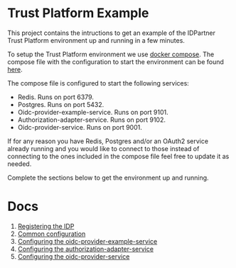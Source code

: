 # Trust Platform Example
This project contains the intructions to get an example of the IDPartner Trust Platform environment up and running in a few minutes.

To setup the Trust Platform environment we use [docker compose](https://docs.docker.com/compose/). The compose file with the configuration to start the environment can be found [here](docker-compose.yml).

The compose file is configured to start the following services:
- Redis. Runs on port 6379.
- Postgres. Runs on port 5432.
- Oidc-provider-example-service. Runs on port 9101.
- Authorization-adapter-service. Runs on port 9102.
- Oidc-provider-service. Runs on port 9001.

If for any reason you have Redis, Postgres and/or an OAuth2 service already running and you would like to connect to those instead of connecting to the ones included in the compose file feel free to update it as needed.

Complete the sections below to get the environment up and running.

# Docs
1. [Registering the IDP](#registering-idps.md)
1. [Common configuration](docs/common-configuration.md)
1. [Configuring the oidc-provider-example-service](docs/configuring-oidc-provider-example-service.md)
1. [Configuring the authorization-adapter-service](docs/configuring-authorization-adapter-service.md)
1. [Configuring the oidc-provider-service](docs/configuring-oidc-provider-service.md)